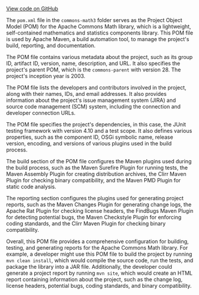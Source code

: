 [View code on GitHub](https://github.com/ergoplatform/ergo/.autodoc/docs/json/target/streams/_global/assemblyOption/_global/streams/assembly/56690908446da196b01dd7f76de6aa58ba049f63_ec2544ab27e110d2d431bdad7d538ed509b21e62_da39a3ee5e6b4b0d3255bfef95601890afd80709/META-INF/maven/org.apache.commons)

The `pom.xml` file in the `commons-math3` folder serves as the Project Object Model (POM) for the Apache Commons Math library, which is a lightweight, self-contained mathematics and statistics components library. This POM file is used by Apache Maven, a build automation tool, to manage the project's build, reporting, and documentation.

The POM file contains various metadata about the project, such as its group ID, artifact ID, version, name, description, and URL. It also specifies the project's parent POM, which is the `commons-parent` with version 28. The project's inception year is 2003.

The POM file lists the developers and contributors involved in the project, along with their names, IDs, and email addresses. It also provides information about the project's issue management system (JIRA) and source code management (SCM) system, including the connection and developer connection URLs.

The POM file specifies the project's dependencies, in this case, the JUnit testing framework with version 4.10 and a test scope. It also defines various properties, such as the component ID, OSGi symbolic name, release version, encoding, and versions of various plugins used in the build process.

The build section of the POM file configures the Maven plugins used during the build process, such as the Maven Surefire Plugin for running tests, the Maven Assembly Plugin for creating distribution archives, the Clirr Maven Plugin for checking binary compatibility, and the Maven PMD Plugin for static code analysis.

The reporting section configures the plugins used for generating project reports, such as the Maven Changes Plugin for generating change logs, the Apache Rat Plugin for checking license headers, the FindBugs Maven Plugin for detecting potential bugs, the Maven Checkstyle Plugin for enforcing coding standards, and the Clirr Maven Plugin for checking binary compatibility.

Overall, this POM file provides a comprehensive configuration for building, testing, and generating reports for the Apache Commons Math library. For example, a developer might use this POM file to build the project by running `mvn clean install`, which would compile the source code, run the tests, and package the library into a JAR file. Additionally, the developer could generate a project report by running `mvn site`, which would create an HTML report containing information about the project, such as the change log, license headers, potential bugs, coding standards, and binary compatibility.
